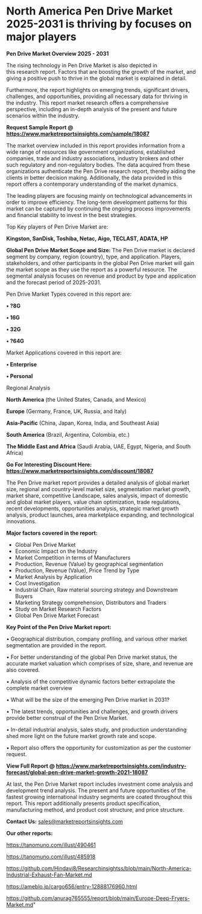 # North America Pen Drive Market 2025-2031 is thriving by focuses on major players

<Strong> Pen Drive Market Overview 2025 - 2031</strong>

The rising technology in Pen Drive Market is also depicted in this research report. Factors that are boosting the growth of the market, and giving a positive push to thrive in the global market is explained in detail.

Furthermore, the report highlights on emerging trends, significant drivers, challenges, and opportunities, providing all necessary data for thriving in the industry. This report market research offers a comprehensive perspective, including an in-depth analysis of the present and future scenarios within the industry.

<strong>Request Sample Report @ <a href=https://www.marketreportsinsights.com/sample/18087>https://www.marketreportsinsights.com/sample/18087</a></strong>

The market overview included in this report provides information from a wide range of resources like government organizations, established companies, trade and industry associations, industry brokers and other such regulatory and non-regulatory bodies. The data acquired from these organizations authenticate the Pen Drive research report, thereby aiding the clients in better decision making. Additionally, the data provided in this report offers a contemporary understanding of the market dynamics.

The leading players are focusing mainly on technological advancements in order to improve efficiency. The long-term development patterns for this market can be captured by continuing the ongoing process improvements and financial stability to invest in the best strategies.

Top Key players of Pen Drive Market are:

<strong>Kingston, SanDisk, Toshiba, Netac, Aigo, TECLAST, ADATA, HP</strong>

<strong><b>Global Pen Drive Market Scope and Size:</b></strong>
The Pen Drive market is declared segment by company, region (country), type, and application. Players, stakeholders, and other participants in the global Pen Drive market will gain the market scope as they use the report as a powerful resource. The segmental analysis focuses on revenue and product by type and application and the forecast period of 2025-2031.

Pen Drive Market Types covered in this report are:

<strong>• ?8G

• 16G

• 32G

• ?64G</strong>

Market Applications covered in this report are:

<strong>• Enterprise

• Personal</strong> 

Regional Analysis

<strong>North America</strong> (the United States, Canada, and Mexico)

<strong>Europe</strong> (Germany, France, UK, Russia, and Italy)

<strong>Asia-Pacific</strong> (China, Japan, Korea, India, and Southeast Asia)

<strong>South America</strong> (Brazil, Argentina, Colombia, etc.)

<strong>The Middle East and Africa</strong> (Saudi Arabia, UAE, Egypt, Nigeria, and South Africa)

<strong>Go For Interesting Discount Here: <a href=https://www.marketreportsinsights.com/discount/18087>https://www.marketreportsinsights.com/discount/18087</a></strong>

The Pen Drive market report provides a detailed analysis of global market size, regional and country-level market size, segmentation market growth, market share, competitive Landscape, sales analysis, impact of domestic and global market players, value chain optimization, trade regulations, recent developments, opportunities analysis, strategic market growth analysis, product launches, area marketplace expanding, and technological innovations.

<strong><b>Major factors covered in the report:</b></strong>
<ul>
  <li>Global Pen Drive Market </li>
  <li>Economic Impact on the Industry</li>
  <li>Market Competition in terms of Manufacturers</li>
  <li>Production, Revenue (Value) by geographical segmentation</li>
  <li>Production, Revenue (Value), Price Trend by Type</li>
  <li>Market Analysis by Application</li>
  <li>Cost Investigation</li>
  <li>Industrial Chain, Raw material sourcing strategy and Downstream Buyers</li>
  <li>Marketing Strategy comprehension, Distributors and Traders</li>
  <li>Study on Market Research Factors</li>
  <li>Global Pen Drive Market Forecast</li>
</ul>

<strong><b>Key Point of the Pen Drive Market report:</b></strong>

• Geographical distribution, company profiling, and various other market segmentation are provided in the report.

• For better understanding of the global Pen Drive market status, the accurate market valuation which comprises of size, share, and revenue are also covered.

• Analysis of the competitive dynamic factors better extrapolate the complete market overview

• What will be the size of the emerging Pen Drive market in 2031?

• The latest trends, opportunities and challenges, and growth drivers provide better construal of the Pen Drive Market.

• In-detail industrial analysis, sales study, and production understanding shed more light on the future market growth rate and scope.

• Report also offers the opportunity for customization as per the customer request.

<strong><b>View Full Report @ <a href=https://www.marketreportsinsights.com/industry-forecast/global-pen-drive-market-growth-2021-18087>https://www.marketreportsinsights.com/industry-forecast/global-pen-drive-market-growth-2021-18087</a></b></strong>


At last, the Pen Drive Market report includes investment come analysis and development trend analysis. The present and future opportunities of the fastest growing international industry segments are coated throughout this report. This report additionally presents product specification, manufacturing method, and product cost structure, and price structure.

<strong>Contact Us:</strong>
sales@marketreportsinsights.com

<strong>Our other reports:</strong>

<a href=https://tanomuno.com/illust/490461>https://tanomuno.com/illust/490461</a>

<a href=https://tanomuno.com/illust/485918>https://tanomuno.com/illust/485918</a>

<a href=https://github.com/Hindavi8/Researchinsightss/blob/main/North-America-Industrial-Exhaust-Fan-Market.md>https://github.com/Hindavi8/Researchinsightss/blob/main/North-America-Industrial-Exhaust-Fan-Market.md</a>

<a href=https://ameblo.jp/cargo656/entry-12888176960.html>https://ameblo.jp/cargo656/entry-12888176960.html</a>

<a href=https://github.com/anurag765555/report/blob/main/Europe-Deep-Fryers-Market.md>https://github.com/anurag765555/report/blob/main/Europe-Deep-Fryers-Market.md</a>"
